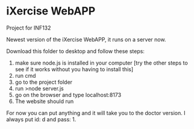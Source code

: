 # iXercise WebAPP
Project for INF132

Newest version of the iXercise WebAPP, it runs on a server now.

Download this folder to desktop and follow these steps:

1. make sure node.js is installed in your computer [try the other steps to see if it works without you having to install this]
2. run cmd
3. go to the project folder
4. run >node server.js
5. go on the browser and type localhost:8173
6. The website should run

For now you can put anything and it will take you to the doctor version. 
I always put id: d and pass: 1.
